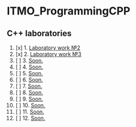 # ITMO_ProgrammingCPP
## C++ laboratories
1. [x] 1. [Laboratory work №2](LABS/LAB2)
2. [x] 2. [Laboratory work №3](LABS/LAB3)
3. [ ] 3. [Soon.  ](#)
4. [ ] 4. [Soon.  ](#)
5. [ ] 5. [Soon.  ](#)
6. [ ] 6. [Soon.  ](#)
7. [ ] 7. [Soon.  ](#)
8. [ ] 8. [Soon.  ](#)
9. [ ] 9. [Soon.  ](#)
10. [ ] 10. [Soon.  ](#)
11. [ ] 11. [Soon.  ](#)
12. [ ] 12. [Soon.  ](#)
